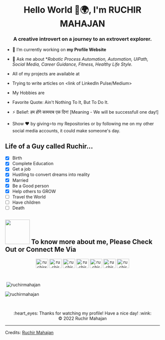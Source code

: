 <h1 align="center">Hello World 👋🌍, I'm RUCHIR MAHAJAN</h1>
<h3 align="center">A creative introvert on a journey to an extrovert explorer.</h3>

- 🔭 I’m currently working on **my Profile Website**

- 💬 Ask me about **Robotic Process Automation, Automation, UiPath, Social Media, Career Guidance, Fitness, Healthy Life Style.*

- All of my projects are available at <link of Github Repo>

- Trying to write articles on <link of LinkedIn Pulse/Medium>

- My Hobbies are 

- Favorite Quote: Ain't Nothing To It, But To Do It.

- ⚡ Belief: हम होंगे कामयाब एक दिन! [Meaning - We will be successfull one day!]

- Show ❤ by giving⭐to my Repositories or by following me on my other social media accounts, it could make someone's day.

## Life of a Guy called Ruchir...

- [x] Birth
- [x] Complete Education
- [x] Get a job
- [x] Hustling to convert dreams into reality
- [x] Married
- [x] Be a Good person
- [x] Help others to GROW
- [ ] Travel the World
- [ ] Have children
- [ ] Death

## <img src='https://raw.githubusercontent.com/ShahriarShafin/ShahriarShafin/main/Assets/handshake.gif' width="80px"> To know more about me, Please Check Out or Connect Me Via
<p align="center">
<a href="https://twitter.com/ruchirsays" target="blank"><img align="center" src="https://raw.githubusercontent.com/rahuldkjain/github-profile-readme-generator/master/src/images/icons/Social/twitter.svg" alt="ruchirsays" height="30" width="40" /></a>
<a href="https://linkedin.com/in/ruchirmahajan" target="blank"><img align="center" src="https://raw.githubusercontent.com/rahuldkjain/github-profile-readme-generator/master/src/images/icons/Social/linked-in-alt.svg" alt="ruchirmahajan" height="30" width="40" /></a>
<a href="https://fb.com/ruchirmahajan" target="blank"><img align="center" src="https://raw.githubusercontent.com/rahuldkjain/github-profile-readme-generator/master/src/images/icons/Social/facebook.svg" alt="ruchirmahajan" height="30" width="40" /></a>
<a href="https://instagram.com/ruchirmahajan" target="blank"><img align="center" src="https://raw.githubusercontent.com/rahuldkjain/github-profile-readme-generator/master/src/images/icons/Social/instagram.svg" alt="ruchirmahajan" height="30" width="40" /></a>
<a href="https://www.instagram.com/easyhealthyfitness/" target="blank"><img align="center" src="https://raw.githubusercontent.com/rahuldkjain/github-profile-readme-generator/master/src/images/icons/Social/instagram.svg" alt="ruchirmahajan" height="30" width="40" /></a>
<a href="https://www.youtube.com/channel/UCI9ALErMIHiRbYpZW2vka_Q/" target="blank"><img align="center" src="https://raw.githubusercontent.com/rahuldkjain/github-profile-readme-generator/master/src/images/icons/Social/youtube.svg" alt="ruchir mahajan" height="30" width="40" /></a>
<a href="https://www.youtube.com/c/EasyHealthyFitness" target="blank"><img align="center" src="https://raw.githubusercontent.com/rahuldkjain/github-profile-readme-generator/master/src/images/icons/Social/youtube.svg" alt="ruchir mahajan" height="30" width="40" /></a>
</p>
</a> &nbsp;&nbsp;
<p>&nbsp;<img align="center" src="https://github-readme-stats.vercel.app/api?username=ruchirmahajan&show_icons=true&theme=dark&locale=en" alt="ruchirmahajan" /></p>

<p><img align="center" src="https://github-readme-streak-stats.herokuapp.com/?user=ruchirmahajan&theme=dark" alt="ruchirmahajan" /></p>



  </a> &nbsp;&nbsp;
<p> 

<div align="center">
  :heart_eyes: Thanks for watching my profile! Have a nice day! :wink: <br/>
  &copy; 2022 Ruchir Mahajan
</div>

------

Credits: [Ruchir Mahajan](https://github.com/ruchirmahajan)
